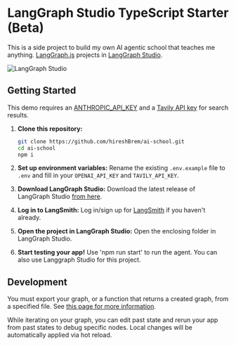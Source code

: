 # LangGraph Studio TypeScript Starter (Beta)

This is a side project to build my own AI agentic school that teaches me anything. [LangGraph.js](https://github.com/langchain-ai/langgraphjs) projects in [LangGraph Studio](https://github.com/langchain-ai/langgraph-studio).

![LangGraph Studio](static/studio.png)

## Getting Started

This demo requires an [ANTHROPIC_API_KEY](https://www.anthropic.com/) and a [Tavily API key](https://tavily.com/) for search results.

1. **Clone this repository:**
   ```sh
   git clone https://github.com/hireshBrem/ai-school.git
   cd ai-school
   npm i 
   ```

2. **Set up environment variables:**
   Rename the existing `.env.example` file to `.env` and fill in your `OPENAI_API_KEY` and `TAVILY_API_KEY`.

3. **Download LangGraph Studio:**
   Download the latest release of LangGraph Studio [from here](https://github.com/langchain-ai/langgraph-studio/releases).

4. **Log in to LangSmith:**
   Log in/sign up for [LangSmith](https://smith.langchain.com/) if you haven't already.

5. **Open the project in LangGraph Studio:**
   Open the enclosing folder in LangGraph Studio.

6. **Start testing your app!**
Use 'npm run start' to run the agent. You can also use Langgraph Studio for this project. 

## Development

You must export your graph, or a function that returns a created graph, from a specified file. See [this page for more information](https://langchain-ai.github.io/langgraph/cloud/reference/cli/#configuration-file).

While iterating on your graph, you can edit past state and rerun your app from past states to debug specific nodes. Local changes will be automatically applied via hot reload.
